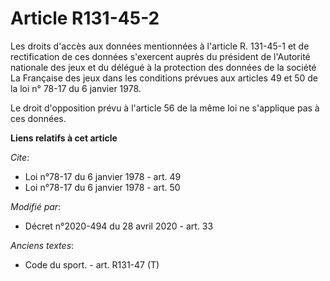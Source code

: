 # Article R131-45-2

Les droits d'accès aux données mentionnées à l'article R. 131-45-1 et de rectification de ces données s'exercent auprès du
président de l'Autorité nationale des jeux et du délégué à la protection des données de la société La Française des jeux dans
les conditions prévues aux articles 49 et 50 de la loi n° 78-17 du 6 janvier 1978.

Le droit d'opposition prévu à l'article 56 de la même loi ne s'applique pas à ces données.

**Liens relatifs à cet article**

_Cite_:

  - Loi n°78-17 du 6 janvier 1978 - art. 49
  - Loi n°78-17 du 6 janvier 1978 - art. 50

_Modifié par_:

  - Décret n°2020-494 du 28 avril 2020 - art. 33

_Anciens textes_:

  - Code du sport. - art. R131-47 (T)
